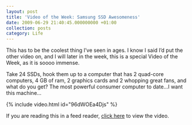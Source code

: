 ```yaml
---
layout: post
title: 'Video of the Week: Samsung SSD Awesomeness'
date: 2009-06-29 21:40:45.000000000 +01:00
collection: posts
category: Life
---
```


This has to be the coolest thing I’ve seen in ages. I know I said I’d put the other video on, and I will later in the week, this is a special Video of the Week, as it is soooo immense.

Take 24 SSDs, hook them up to a computer that has 2 quad-core computers, 4 GB of ram, 2 graphics cards and 2 whopping great fans, and what do you get? The most powerful consumer computer to date…I want this machine…

{% include video.html id="96dWOEa4Djs" %}

If you are reading this in a feed reader, [click here](http://www.youtube.com/watch?v=96dWOEa4Djs) to view the video.
